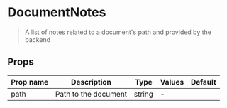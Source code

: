 # DocumentNotes

> A list of notes related to a document's path and provided by the backend

## Props

| Prop name | Description          | Type   | Values | Default |
| --------- | -------------------- | ------ | ------ | ------- |
| path      | Path to the document | string | -      |         |

